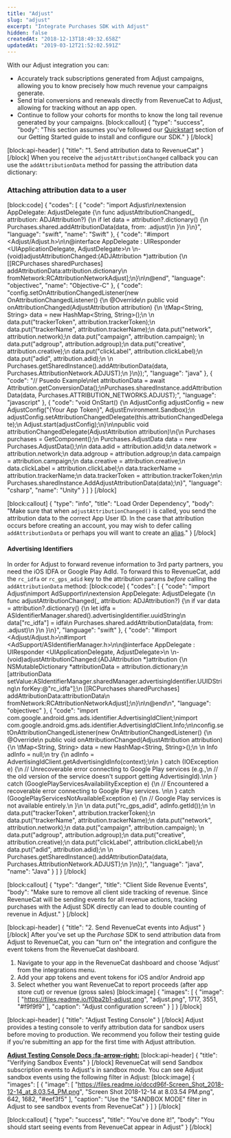 ```yaml
---
title: "Adjust"
slug: "adjust"
excerpt: "Integrate Purchases SDK with Adjust"
hidden: false
createdAt: "2018-12-13T18:49:32.658Z"
updatedAt: "2019-03-12T21:52:02.591Z"
---
```

With our Adjust integration you can:
* Accurately track subscriptions generated from Adjust campaigns, allowing you to know precisely how much revenue your campaigns generate.
* Send trial conversions and renewals directly from RevenueCat to Adjust, allowing for tracking without an app open.
* Continue to follow your cohorts for months to know the long tail revenue generated by your campaigns.
[block:callout]
{
  "type": "success",
  "body": "This section assumes you've followed our [Quickstart](doc:getting-started-1) section of our Getting Started guide to install and configure our SDK."
}
[/block]

[block:api-header]
{
  "title": "1. Send attribution data to RevenueCat"
}
[/block]
When you receive the `adjustAttributionChanged` callback you can use the `addAttributionData` method for passing the attribution data dictionary:

### Attaching attribution data to a user
[block:code]
{
  "codes": [
    {
      "code": "import Adjust\n\nextension AppDelegate: AdjustDelegate {\n    func adjustAttributionChanged(_ attribution: ADJAttribution?) {\n        if let data = attribution?.dictionary() {\n            Purchases.shared.addAttributionData(data, from: .adjust)\n        }\n    }\n}",
      "language": "swift",
      "name": "Swift"
    },
    {
      "code": "#import <Adjust/Adjust.h>\n\n@interface AppDelegate : UIResponder <UIApplicationDelegate, AdjustDelegate>\n  \n- (void)adjustAttributionChanged:(ADJAttribution *)attribution {\n  [[RCPurchases sharedPurchases] addAttributionData:attribution.dictionary\n                         fromNetwork:RCAttributionNetworkAdjust];\n}\n\n@end",
      "language": "objectivec",
      "name": "Objective-C"
    },
    {
      "code": "config.setOnAttributionChangedListener(new OnAttributionChangedListener() {\n    @Override\n    public void onAttributionChanged(AdjustAttribution attribution) {\n    \tMap<String, String> data = new HashMap<String, String>();\n      \n      data.put(\"trackerToken\", attribution.trackerToken);\n      data.put(\"trackerName\", attribution.trackerName);\n      data.put(\"network\", attribution.network);\n      data.put(\"campaign\", attribution.campaign);      \n      data.put(\"adgroup\", attribution.adgroup);\n      data.put(\"creative\", attribution.creative);\n      data.put(\"clickLabel\", attribution.clickLabel);\n      data.put(\"adid\", attribution.adid);\n      \n      Purchases.getSharedInstance().addAttributionData(data, Purchases.AttributionNetwork.ADJUST);\n    }\n});",
      "language": "java"
    },
    {
      "code": "// Psuedo Example\nlet attributionData = await Attribution.getConversionData();\nPurchases.sharedInstance.addAttributionData(data, Purchases.ATTRIBUTION_NETWORKS.ADJUST);",
      "language": "javascript"
    },
    {
      "code": "void OnStart() {\n  AdjustConfig adjustConfig = new AdjustConfig(\"{Your App Token}\", AdjustEnvironment.Sandbox);\n  adjustConfig.setAttributionChangedDelegate(this.attributionChangedDelegate);\n  Adjust.start(adjustConfig);\n}\n\npublic void attributionChangedDelegate(AdjustAttribution attribution)\n{\n  Purchases purchases = GetComponent<Purchases>();\n  Purchases.AdjustData data = new Purchases.AdjustData();\n\n  data.adid = attribution.adid;\n  data.network = attribution.network;\n  data.adgroup = attribution.adgroup;\n  data.campaign = attribution.campaign;\n  data.creative = attribution.creative;\n  data.clickLabel = attribution.clickLabel;\n  data.trackerName = attribution.trackerName;\n  data.trackerToken = attribution.trackerToken;\n\n  Purchases.sharedInstance.AddAdjustAttributionData(data);\n}",
      "language": "csharp",
      "name": "Unity"
    }
  ]
}
[/block]

[block:callout]
{
  "type": "info",
  "title": "Load Order Dependency",
  "body": "Make sure that when `adjustAttributionChanged()` is called, you send the attribution data to the correct App User ID. In the case that attribution occurs before creating an account, you may wish to defer calling `addAttributionData` or perhaps you will want to create an [alias](doc:user-ids)."
}
[/block]
#### Advertising Identifiers
In order for Adjust to forward revenue information to 3rd party partners, you need the iOS IDFA or Google Play AdId. To forward this to RevenueCat, add the `rc_idfa` or `rc_gps_adid` key to the attribution params *before* calling the `addAttributionData` method: 
[block:code]
{
  "codes": [
    {
      "code": "import Adjust\nimport AdSupport\n\nextension AppDelegate: AdjustDelegate {\n    func adjustAttributionChanged(_ attribution: ADJAttribution?) {\n        if var data = attribution?.dictionary() {\n            let idfa = ASIdentifierManager.shared().advertisingIdentifier.uuidString\n            data[\"rc_idfa\"] = idfa\n            Purchases.shared.addAttributionData(data, from: .adjust)\n        }\n    }\n}",
      "language": "swift"
    },
    {
      "code": "#import <Adjust/Adjust.h>\n#import <AdSupport/ASIdentifierManager.h>\n\n@interface AppDelegate : UIResponder <UIApplicationDelegate, AdjustDelegate>\n  \n- (void)adjustAttributionChanged:(ADJAttribution *)attribution {\n    NSMutableDictionary *attributionData = attribution.dictionary;\n    [attributionData setValue:ASIdentifierManager.sharedManager.advertisingIdentifier.UUIDString\n                       forKey:@\"rc_idfa\"];\n    [[RCPurchases sharedPurchases] addAttributionData:attributionData\n                                          fromNetwork:RCAttributionNetworkAdjust];\n}\n\n@end\n",
      "language": "objectivec"
    },
    {
      "code": "import com.google.android.gms.ads.identifier.AdvertisingIdClient;\nimport com.google.android.gms.ads.identifier.AdvertisingIdClient.Info;\n\nconfig.setOnAttributionChangedListener(new OnAttributionChangedListener() {\n    @Override\n    public void onAttributionChanged(AdjustAttribution attribution) {\n    \tMap<String, String> data = new HashMap<String, String>();\n      \n      Info adInfo = null;\n      try {\n        adInfo = AdvertisingIdClient.getAdvertisingIdInfo(context);\n\n      } catch (IOException e) {\n        // Unrecoverable error connecting to Google Play services (e.g.,\n        // the old version of the service doesn't support getting AdvertisingId).\n\n      } catch (GooglePlayServicesAvailabilityException e) {\n        // Encountered a recoverable error connecting to Google Play services. \n\n      } catch (GooglePlayServicesNotAvailableException e) {\n        // Google Play services is not available entirely.\n      }\n      \n      data.put(\"rc_gps_adid\", adInfo.getId());\n      \n      data.put(\"trackerToken\", attribution.trackerToken);\n      data.put(\"trackerName\", attribution.trackerName);\n      data.put(\"network\", attribution.network);\n      data.put(\"campaign\", attribution.campaign);      \n      data.put(\"adgroup\", attribution.adgroup);\n      data.put(\"creative\", attribution.creative);\n      data.put(\"clickLabel\", attribution.clickLabel);\n      data.put(\"adid\", attribution.adid);\n      \n      Purchases.getSharedInstance().addAttributionData(data, Purchases.AttributionNetwork.ADJUST);\n    }\n});",
      "language": "java",
      "name": "Java"
    }
  ]
}
[/block]

[block:callout]
{
  "type": "danger",
  "title": "Client Side Revenue Events",
  "body": "Make sure to remove all client side tracking of revenue. Since RevenueCat will be sending events for all revenue actions, tracking purchases with the Adjust SDK directly can lead to double counting of revenue in Adjust."
}
[/block]

[block:api-header]
{
  "title": "2. Send RevenueCat events into Adjust"
}
[/block]
After you've set up the *Purchase* SDK to send attribution data from Adjust to RevenueCat, you can "turn on" the integration and configure the event tokens from the RevenueCat dashboard.

1. Navigate to your app in the RevenueCat dashboard and choose 'Adjust' from the integrations menu. 
2. Add your app tokens and event tokens for iOS and/or Android app
3. Select whether you want RevenueCat to report proceeds (after app store cut) or revenue (gross sales)
[block:image]
{
  "images": [
    {
      "image": [
        "https://files.readme.io/f0ba2b1-adjust.png",
        "adjust.png",
        1717,
        3551,
        "#f9f9f9"
      ],
      "caption": "Adjust configuration screen"
    }
  ]
}
[/block]

[block:api-header]
{
  "title": "Adjust Testing Console"
}
[/block]
Adjust provides a testing console to verify attribution data for sandbox users before moving to production. We recommend you follow their testing guide if you're submitting an app for the first time with Adjust attribution.

**[Adjust Testing Console Docs :fa-arrow-right:](https://docs.adjust.com/en/testing-console/)**
[block:api-header]
{
  "title": "Verifying Sandbox Events"
}
[/block]
RevenueCat will send Sandbox subscription events to Adjust's in sandbox mode. You can see Adjust sandbox events using the following filter in Adjust:
[block:image]
{
  "images": [
    {
      "image": [
        "https://files.readme.io/dccd96f-Screen_Shot_2018-12-14_at_8.03.54_PM.png",
        "Screen Shot 2018-12-14 at 8.03.54 PM.png",
        642,
        1682,
        "#eef3f5"
      ],
      "caption": "Use the \"SANDBOX MODE\" filter in Adjust to see sandbox events from RevenueCat"
    }
  ]
}
[/block]

[block:callout]
{
  "type": "success",
  "title": "You've done it!",
  "body": "You should start seeing events from RevenueCat appear in Adjust"
}
[/block]